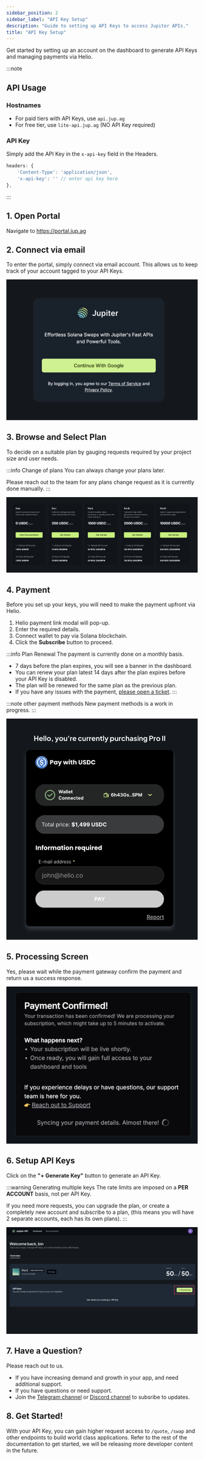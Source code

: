 ```yaml
---
sidebar_position: 2
sidebar_label: "API Key Setup"
description: "Guide to setting up API Keys to access Jupiter APIs."
title: "API Key Setup"
---
```


<head>
    <title>API Setup</title>
    <meta name="twitter:card" content="summary" />
</head>

Get started by setting up an account on the dashboard to generate API Keys and managing payments via Helio.

:::note
## API Usage

### Hostnames
- For paid tiers with API Keys, use `api.jup.ag`
- For free tier, use `lite-api.jup.ag` (NO API Key required)

### API Key
Simply add the API Key in the `x-api-key` field in the Headers.

```js
headers: {
    'Content-Type': 'application/json',
    'x-api-key': '' // enter api key here
},
```
:::

## 1. Open Portal

Navigate to https://portal.jup.ag

## 2. Connect via email

To enter the portal, simply connect via email account. This allows us to keep track of your account tagged to your API Keys.

![Connect](../static/portal/connect.png)

## 3. Browse and Select Plan

To decide on a suitable plan by gauging requests required by your project size and user needs.

:::info Change of plans
You can always change your plans later.

Please reach out to the team for any plans change request as it is currently done manually.
:::

![Plans](../static/portal/plans.png)

## 4. Payment

Before you set up your keys, you will need to make the payment upfront via Helio.

1. Helio payment link modal will pop-up.
2. Enter the required details.
3. Connect wallet to pay via Solana blockchain.
4. Click the **Subscribe** button to proceed.

:::info Plan Renewal
The payment is currently done on a monthly basis.

- 7 days before the plan expires, you will see a banner in the dashboard.
- You can renew your plan latest 14 days after the plan expires before your API Key is disabled.
- The plan will be renewed for the same plan as the previous plan.
- If you have any issues with the payment, [please open a ticket](https://support.jup.ag/hc/en-us/requests/new?ticket_form_id=18069133114012&tf_18541841140892=api_or_developer_support).
:::

:::note other payment methods
New payment methods is a work in progress.
:::

![Payment](../static/portal/payment.png)

## 5. Processing Screen

Yes, please wait while the payment gateway confirm the payment and return us a success response.

![Processing](../static/portal/processing.png)

## 6. Setup API Keys

Click on the **"+ Generate Key"** button to generate an API Key.

:::warning Generating multiple keys
The rate limits are imposed on a **PER ACCOUNT** basis, not per API Key.

If you need more requests, you can upgrade the plan, or create a completely new account and subscribe to a plan, (this means you will have 2 separate accounts, each has its own plans).
:::

![Generate](../static/portal/generate.png)

## 7. Have a Question?

Please reach out to us.

- If you have increasing demand and growth in your app, and need additional support.
- If you have questions or need support.
- Join the [Telegram channel](https://t.me/jup_dev) or [Discord channel](https://discord.com/channels/897540204506775583/1115543693005430854) to subsribe to updates.

## 8. Get Started!

With your API Key, you can gain higher request access to `/quote`, `/swap` and other endpoints to build world class applications. Refer to the rest of the documentation to get started, we will be releasing more developer content in the future.